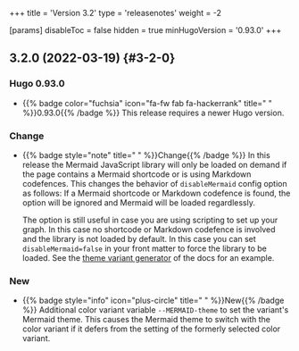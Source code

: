 +++
title = 'Version 3.2'
type = 'releasenotes'
weight = -2

[params]
  disableToc = false
  hidden = true
  minHugoVersion = '0.93.0'
+++

## 3.2.0 (2022-03-19) {#3-2-0}

### Hugo 0.93.0

- {{% badge color="fuchsia" icon="fa-fw fab fa-hackerrank" title=" " %}}0.93.0{{% /badge %}} This release requires a newer Hugo version.

### Change

- {{% badge style="note" title=" " %}}Change{{% /badge %}} In this release the Mermaid JavaScript library will only be loaded on demand if the page contains a Mermaid shortcode or is using Markdown codefences. This changes the behavior of `disableMermaid` config option as follows: If a Mermaid shortcode or Markdown codefence is found, the option will be ignored and Mermaid will be loaded regardlessly.

  The option is still useful in case you are using scripting to set up your graph. In this case no shortcode or Markdown codefence is involved and the library is not loaded by default. In this case you can set `disableMermaid=false` in your front matter to force the library to be loaded. See the [theme variant generator](configuration/branding/generator) of the docs for an example.

### New

- {{% badge style="info" icon="plus-circle" title=" " %}}New{{% /badge %}} Additional color variant variable `--MERMAID-theme` to set the variant's Mermaid theme. This causes the Mermaid theme to switch with the color variant if it defers from the setting of the formerly selected color variant.
